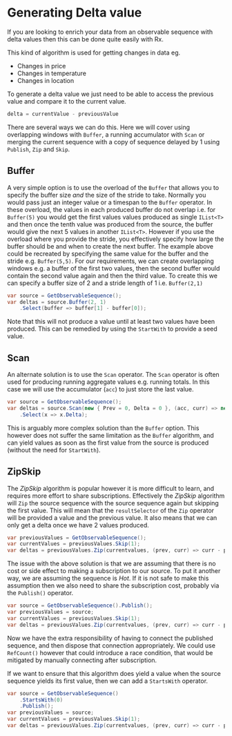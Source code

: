 # Generating Delta value

If you are looking to enrich your data from an observable sequence with delta values then this can be done quite easily with Rx.

This kind of algorithm is used for getting changes in data eg.

 * Changes in price
 * Changes in temperature
 * Changes in location

To generate a delta value we just need to be able to access the previous value and compare it to the current value.

```csharp
delta = currentValue - previousValue
```

There are several ways we can do this. Here we will cover using overlapping windows with `Buffer`, a running accumulator with `Scan` or merging the current sequence with a copy of sequence delayed by 1 using `Publish`, `Zip` and `Skip`.

## Buffer
A very simple option is to use the overload of the `Buffer` that allows you to specify the buffer size _and_ the size of the stride to take.
Normally you would pass just an integer value or a timespan to the `Buffer` operator.
In these overload, the values in each produced buffer do not overlap i.e. for `Buffer(5)` you would get the first values values produced as single `IList<T>` and then once the tenth value was produced from the source, the buffer would give the next 5 values in another `IList<T>`.
However if you use the overload where you provide the stride, you effectively specify how large the buffer should be and when to create the next buffer.
The example above could be recreated by specifying the same value for the buffer and the stride e.g. `Buffer(5,5)`.
For our requirements, we can create overlapping windows e.g. a buffer of the first two values, then the second buffer would contain the second value again and then the third value.
To create this we can specify a buffer size of 2 and a stride length of 1 i.e. `Buffer(2,1)`

```csharp
var source = GetObservableSequence();
var deltas = source.Buffer(2, 1)
    .Select(buffer => buffer[1] - buffer[0]);
```

Note that this will not produce a value until at least two values have been produced.
This can be remedied by using the `StartWith` to provide a seed value.

## Scan

An alternate solution is to use the `Scan` operator.
The `Scan` operator is often used for producing running aggregate values e.g. running totals.
In this case we will use the accumulator (`acc`) to just store the last value.

```csharp
var source = GetObservableSequence();
var deltas = source.Scan(new { Prev = 0, Delta = 0 }, (acc, curr) => new { Prev = curr, Delta = curr - acc.Prev })
    .Select(x => x.Delta);
```

This is arguably more complex solution than the `Buffer` option.
This however does not suffer the same limitation as the `Buffer` algorithm, and can yield values as soon as the first value from the source is produced (without the need for `StartWith`).


## ZipSkip

The _ZipSkip_ algorithm is popular however it is more difficult to learn, and requires more effort to share subscriptions.
Effectively the _ZipSkip_ algorithm will `Zip` the source sequence with the source sequence again but skipping the first value.
This will mean that the `resultSelector` of the `Zip` operator will be provided a value and the previous value.
It also means that we can only get a delta once we have 2 values produced.

```csharp
var previousValues = GetObservableSequence();
var currentValues = previousValues.Skip(1);
var deltas = previousValues.Zip(currentvalues, (prev, curr) => curr - prev);
```

The issue with the above solution is that we are assuming that there is no cost or side effect to making a subscription to our source.
To put it another way, we are assuming the sequence is *Hot*.
If it is not safe to make this assumption then we also need to share the subscription cost, probably via the `Publish()` operator.

```csharp
var source = GetObservableSequence().Publish();
var previousValues = source;
var currentValues = previousValues.Skip(1);
var deltas = previousValues.Zip(currentvalues, (prev, curr) => curr - prev)
```

Now we have the extra responsibility of having to connect the published sequence, and then dispose that connection appropriately.
We could use `RefCount()` however that could introduce a race condition, that would be mitigated by manually connecting after subscription.

If we want to ensure that this algorithm does yield a value when the source sequence yields its first value, then we can add a `StartsWith` operator.

```csharp
var source = GetObservableSequence()
    .StartsWith(0)
    .Publish();
var previousValues = source;
var currentValues = previousValues.Skip(1);
var deltas = previousValues.Zip(currentvalues, (prev, curr) => curr - prev)
```
